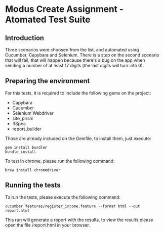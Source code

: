 # Modus Create Assignment - Atomated Test Suite

## Introduction

Three scenarios were choosen from the list, and automated using Cucumber, Capybara and Selenium. There is a step on the second scenario that will fail, that will happen because there's a bug on the app when sending a number of at least 17 digits (the last digits will turn into 0).

## Preparing the environment

For this tests, it is required to include the following gems on the project:

* Capybara
* Cucumber
* Selenium Webdriver
* site_prism
* RSpec
* report_builder

Those are already included on the Gemfile, to install them, just execute:

```
gem install bundler
bundle install
```

To test in chrome, please run the following command:

```
brew install chromedriver
```

## Running the tests

To run the tests, please execute the following command:

```
cucumber features/register_income.feature --format html --out report.html
```

This run will generate a report with the results, to view the results please open the file /report.html in your browser.